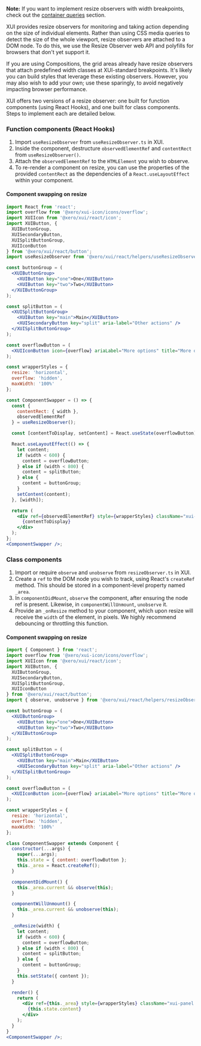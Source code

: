 **Note:** If you want to implement resize observers with width breakpoints, check out the [container queries](#container-queries) section.

XUI provides resize observers for monitoring and taking action depending on the size of individual elements. Rather than using CSS media queries to detect the size of the whole viewport, resize observers are attached to a DOM node. To do this, we use the Resize Observer web API and polyfills for browsers that don't yet support it.

If you are using Compositions, the grid areas already have resize observers that attach predefined width classes at XUI-standard breakpoints. It's likely you can build styles that leverage these existing observers. However, you may also wish to add your own; use these sparingly, to avoid negatively impacting browser performance.

XUI offers two versions of a resize observer: one built for function components (using React Hooks), and one built for class components. Steps to implement each are detailed below.

### Function components (React Hooks)

1. Import `useResizeObserver` from `useResizeObserver.ts` in XUI.
2. Inside the component, destructure `observedElementRef` and `contentRect` from `useResizeObserver()`.
3. Attach the `observedElementRef` to the `HTMLElement` you wish to observe.
4. To re-render a component on resize, you can use the properties of the provided `contentRect` as the dependencies of a `React.useLayoutEffect` within your component.

#### Component swapping on resize

```jsx harmony
import React from 'react';
import overflow from '@xero/xui-icon/icons/overflow';
import XUIIcon from '@xero/xui/react/icon';
import XUIButton, {
  XUIButtonGroup,
  XUISecondaryButton,
  XUISplitButtonGroup,
  XUIIconButton
} from '@xero/xui/react/button';
import useResizeObserver from '@xero/xui/react/helpers/useResizeObserver';

const buttonGroup = (
  <XUIButtonGroup>
    <XUIButton key="one">One</XUIButton>
    <XUIButton key="two">Two</XUIButton>
  </XUIButtonGroup>
);

const splitButton = (
  <XUISplitButtonGroup>
    <XUIButton key="main">Main</XUIButton>
    <XUISecondaryButton key="split" aria-label="Other actions" />
  </XUISplitButtonGroup>
);

const overflowButton = (
  <XUIIconButton icon={overflow} ariaLabel="More options" title="More options" />
);

const wrapperStyles = {
  resize: 'horizontal',
  overflow: 'hidden',
  maxWidth: '100%'
};

const ComponentSwapper = () => {
  const {
    contentRect: { width },
    observedElementRef
  } = useResizeObserver();

  const [contentToDisplay, setContent] = React.useState(overflowButton);

  React.useLayoutEffect(() => {
    let content;
    if (width < 600) {
      content = overflowButton;
    } else if (width < 800) {
      content = splitButton;
    } else {
      content = buttonGroup;
    }
    setContent(content);
  }, [width]);

  return (
    <div ref={observedElementRef} style={wrapperStyles} className="xui-panel xui-padding-xsmall">
      {contentToDisplay}
    </div>
  );
};
<ComponentSwapper />;
```

### Class components

1. Import or require `observe` and `unobserve` from `resizeObserver.ts` in XUI.
2. Create a `ref` to the DOM node you wish to track, using React's `createRef` method. This should be stored in a component-level property named `_area`.
3. In `componentDidMount`, `observe` the component, after ensuring the node ref is present. Likewise, in `componentWillUnmount`, `unobserve` it.
4. Provide an `_onResize` method to your component, which upon resize will receive the `width` of the element, in pixels. We highly recommend debouncing or throttling this function.

#### Component swapping on resize

```jsx harmony
import { Component } from 'react';
import overflow from '@xero/xui-icon/icons/overflow';
import XUIIcon from '@xero/xui/react/icon';
import XUIButton, {
  XUIButtonGroup,
  XUISecondaryButton,
  XUISplitButtonGroup,
  XUIIconButton
} from '@xero/xui/react/button';
import { observe, unobserve } from '@xero/xui/react/helpers/resizeObserver';

const buttonGroup = (
  <XUIButtonGroup>
    <XUIButton key="one">One</XUIButton>
    <XUIButton key="two">Two</XUIButton>
  </XUIButtonGroup>
);

const splitButton = (
  <XUISplitButtonGroup>
    <XUIButton key="main">Main</XUIButton>
    <XUISecondaryButton key="split" aria-label="Other actions" />
  </XUISplitButtonGroup>
);

const overflowButton = (
  <XUIIconButton icon={overflow} ariaLabel="More options" title="More options" />
);

const wrapperStyles = {
  resize: 'horizontal',
  overflow: 'hidden',
  maxWidth: '100%'
};

class ComponentSwapper extends Component {
  constructor(...args) {
    super(...args);
    this.state = { content: overflowButton };
    this._area = React.createRef();
  }

  componentDidMount() {
    this._area.current && observe(this);
  }

  componentWillUnmount() {
    this._area.current && unobserve(this);
  }

  _onResize(width) {
    let content;
    if (width < 600) {
      content = overflowButton;
    } else if (width < 800) {
      content = splitButton;
    } else {
      content = buttonGroup;
    }
    this.setState({ content });
  }

  render() {
    return (
      <div ref={this._area} style={wrapperStyles} className="xui-panel xui-padding-xsmall">
        {this.state.content}
      </div>
    );
  }
}
<ComponentSwapper />;
```
